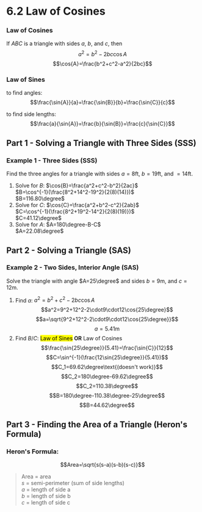 # 6.2 Law of Cosines

### Law of Cosines
If $ABC$ is a triangle with sides $a$, $b$, and $c$, then
$$a^2=b^2-2bc\cos{A}$$
$$\cos{A}=\frac{b^2+c^2-a^2}{2bc}$$

### Law of Sines
to find angles:
$$\frac{\sin{A}}{a}=\frac{\sin{B}}{b}=\frac{\sin{C}}{c}$$

to find side lengths:
$$\frac{a}{\sin{A}}=\frac{b}{\sin{B}}=\frac{c}{\sin{C}}$$

## Part 1 - Solving a Triangle with Three Sides (SSS)

### Example 1 - Three Sides (SSS)
Find the three angles for a triangle with sides $a=8\text{ft}$, $b=19\text{ft}$, and $=14\text{ft}$.
1. Solve for $B$: $\cos{B}=\frac{a^2+c^2-b^2}{2ac}$<br>
$B=\cos^{-1}(\frac{8^2+14^2-19^2}{2(8)(14)})$<br>
$B=116.80\degree$<br>
2. Solve for $C$: $\cos{C}=\frac{a^2+b^2-c^2}{2ab}$<br>
$C=\cos^{-1}(\frac{8^2+19^2-14^2}{2(8)(19)})$<br>
$C=41.12\degree$<br>
3. Solve for $A$: $A=180\degree-B-C$<br>
$A=22.08\degree$
## Part 2 - Solving a Triangle (SAS)
### Example 2 - Two Sides, Interior Angle (SAS)
Solve the triangle with angle $A=25\degree$ and sides $b=9\text{m}$, and $c=12\text{m}$.
1. Find $a$: $a^2=b^2+c^2-2bc\cos{A}$
	$$a^2=9^2+12^2-2\cdot9\cdot12\cos{25\degree}$$
	$$a=\sqrt{9^2+12^2-2\cdot9\cdot12\cos{25\degree}}$$
	$$a=5.41\text{m}$$
2. Find $B\text{/}C$: <mark>Law of Sines</mark> **OR** Law of Cosines
$$\frac{\sin{25\degree}}{5.41}=\frac{\sin{C}}{12}$$
$$C=\sin^{-1}(\frac{12\sin{25\degree}}{5.41})$$
$$C_1=69.62\degree\text{(doesn't work)}$$
$$C_2=180\degree-69.62\degree$$
$$C_2=110.38\degree$$
$$B=180\degree-110.38\degree-25\degree$$
$$B=44.62\degree$$
## Part 3 - Finding the Area of a Triangle (Heron's Formula)
### Heron's Formula:
$$Area=\sqrt{s(s-a)(s-b)(s-c)}$$
>$\text{Area}$	=	area<br>
$s$	=	semi-perimeter (sum of side lengths)<br>
$a$	=	length of side a<br>
$b$	=	length of side b<br>
$c$	=	length of side c<br>